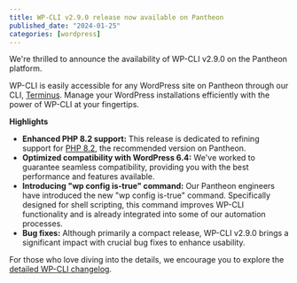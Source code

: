 ```yaml
---
title: WP-CLI v2.9.0 release now available on Pantheon
published_date: "2024-01-25"
categories: [wordpress]
---
```


We're thrilled to announce the availability of WP-CLI v2.9.0 on the Pantheon platform.

WP-CLI is easily accessible for any WordPress site on Pantheon through our CLI, [Terminus](https://docs.pantheon.io/terminus). Manage your WordPress installations efficiently with the power of WP-CLI at your fingertips.

**Highlights**
* **Enhanced PHP 8.2 support:**
This release is dedicated to refining support for [PHP 8.2](https://docs.pantheon.io/guides/php), the recommended version on Pantheon.
* **Optimized compatibility with WordPress 6.4:**
We've worked to guarantee seamless compatibility, providing you with the best performance and features available.
* **Introducing "wp config is-true" command:**
Our Pantheon engineers have introduced the new "wp config is-true" command. Specifically designed for shell scripting, this command improves WP-CLI functionality and is already integrated into some of our automation processes.
* **Bug fixes:**
Although primarily a compact release, WP-CLI v2.9.0 brings a significant impact with crucial bug fixes to enhance usability.

For those who love diving into the details, we encourage you to explore the [detailed WP-CLI changelog](https://make.wordpress.org/cli/2023/10/25/wp-cli-v2-9-0-release-notes/#changelog).
